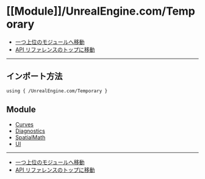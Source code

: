 # [[Module]]/UnrealEngine.com/Temporary

- [一つ上位のモジュールへ移動](../main.md)
- [API リファレンスのトップに移動](../../main.md)

---

## インポート方法

```verse
using { /UnrealEngine.com/Temporary }
```

## Module

- [Curves](./M_Curves/main.md)
- [Diagnostics](./M_Diagnostics/main.md)
- [SpatialMath](./M_SpatialMath/main.md)
- [UI](./M_UI/main.md)

---

- [一つ上位のモジュールへ移動](../main.md)
- [API リファレンスのトップに移動](../../main.md)
